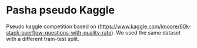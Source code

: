 # Pasha pseudo Kaggle
Pseudo kaggle competition based on (https://www.kaggle.com/imoore/60k-stack-overflow-questions-with-quality-rate). We used the same dataset with a different train-test split.
